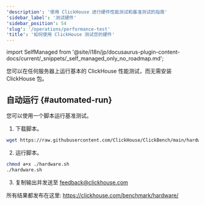 ```yaml
---
'description': '使用 ClickHouse 进行硬件性能测试和基准测试的指南'
'sidebar_label': '测试硬件'
'sidebar_position': 54
'slug': '/operations/performance-test'
'title': '如何使用 ClickHouse 测试您的硬件'
---
```


import SelfManaged from '@site/i18n/jp/docusaurus-plugin-content-docs/current/_snippets/_self_managed_only_no_roadmap.md';

<SelfManaged />

您可以在任何服务器上运行基本的 ClickHouse 性能测试，而无需安装 ClickHouse 包。

## 自动运行 {#automated-run}

您可以使用一个脚本运行基准测试。

1. 下载脚本。
```bash
wget https://raw.githubusercontent.com/ClickHouse/ClickBench/main/hardware/hardware.sh
```

2. 运行脚本。
```bash
chmod a+x ./hardware.sh
./hardware.sh
```

3. 复制输出并发送至 feedback@clickhouse.com

所有结果都发布在这里: https://clickhouse.com/benchmark/hardware/

